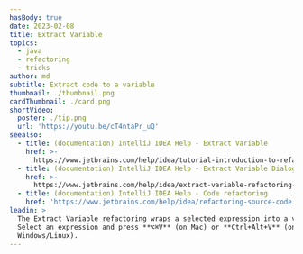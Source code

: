 ```yaml
---
hasBody: true
date: 2023-02-08
title: Extract Variable
topics:
  - java
  - refactoring
  - tricks
author: md
subtitle: Extract code to a variable
thumbnail: ./thumbnail.png
cardThumbnail: ./card.png
shortVideo:
  poster: ./tip.png
  url: 'https://youtu.be/cT4ntaPr_uQ'
seealso:
  - title: (documentation) IntelliJ IDEA Help - Extract Variable
    href: >-
      https://www.jetbrains.com/help/idea/tutorial-introduction-to-refactoring.html#4d4fe75d
  - title: (documentation) IntelliJ IDEA Help - Extract Variable Dialog
    href: >-
      https://www.jetbrains.com/help/idea/extract-variable-refactoring-dialog.html
  - title: (documentation) IntelliJ IDEA Help - Code refactoring
    href: 'https://www.jetbrains.com/help/idea/refactoring-source-code.html'
leadin: >
  The Extract Variable refactoring wraps a selected expression into a variable.
  Select an expression and press **⌥⌘V** (on Mac) or **Ctrl+Alt+V** (on
  Windows/Linux).
---
```


